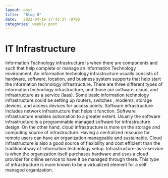 ```yaml
---
layout: post
title:  "Blog 8"
date:   2022-04-16 17:43:37 -0700
categories: weekly post
---
```


# IT Infrastructure 

Information Technology infrastructure is when there are components and such that help complete or manage an Information Technology environment. An information technology infrastructure usually consists of hardware, software, location, and business system supports that help start the information technology infrastructure. There are three different types of information technology infrastructure, and those are software, cloud, and infrastructure as a service (Iaas). Some basic information technology infrastructure could be setting up routers, switches , modems, storage devices, and access devices for access points. Software infrastructure includes network infrastructure that helps it function. Software infrastructure enables automation to a greater extent. Usually the software infrastructure is a programmable managed software for infrastructure design. On the other hand, cloud infrastructure is more on the storage and computing source of infrastructure. Having a centralized resource for remote users can have an organization manageable and sustainable. Cloud infrastructure is also a good source of flexibility and cost efficient than the traditional way of information technology setup. Infrastructure-as-a-service is when the organization itself purchases hardware and uses a cloud provider for online service to have it be managed through there. This type of infrastructure is more known to be a virtualized element for a self managed organization.



